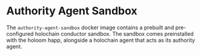 # Authority Agent Sandbox

The `authority-agent-sandbox` docker image contains a prebuilt and pre-configured holochain conductor sandbox. The sandbox comes preinstalled with the holoom happ, alongside a holochain agent that acts as its authority agent.
